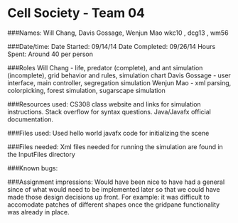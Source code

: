 Cell Society - Team 04
========================

###Names: 
Will Chang, Davis Gossage, Wenjun Mao
wkc10 , dcg13 , wm56

###Date/time:
Date Started: 09/14/14
Date Completed: 09/26/14
Hours Spent: Around 40 per person

###Roles
Will Chang - life, predator (complete), and ant simulation (incomplete), grid behavior and rules, simulation chart
Davis Gossage - user interface, main controller, segregation simulation
Wenjun Mao - xml parsing, colorpicking, forest simulation, sugarscape simulation

###Resources used:
CS308 class website and links for simulation instructions.  Stack overflow for syntax questions.    Java/Javafx official documentation.

###Files used:
Used hello world javafx code for initializing the scene

###Files needed:
Xml files needed for running the simulation are found in the InputFiles directory

###Known bugs:

###Assignment impressions:
Would have been nice to have had a general since of what would need to be implemented later so that we could have made those design decisions up front.  For example: it was difficult to accomodate patches of different shapes once the gridpane functionality was already in place.
